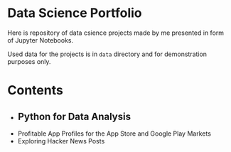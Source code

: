 # Data Science Portfolio

Here is repository of data csience projects made by me presented in form of Jupyter Notebooks.

Used data for the projects is in `data` directory and for demonstration purposes only.

# Contents

* ## Python for Data Analysis
 * Profitable App Profiles for the App Store and Google Play Markets
 * Exploring Hacker News Posts

